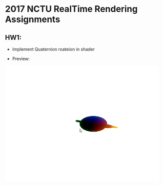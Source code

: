 # 2017 NCTU RealTime Rendering Assignments

## HW1:

* Implement Quaternion roateion in shader

* Preview:

<img src='img/hw1.gif'>
